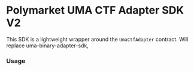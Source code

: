 # Polymarket UMA CTF Adapter SDK V2

This SDK is a lightweight wrapper around the `UmaCtfAdapter` contract. Will replace uma-binary-adapter-sdk, 

### Usage
